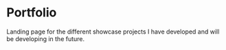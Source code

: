 # Portfolio
Landing page for the different showcase projects I have developed and will be developing in the future.

